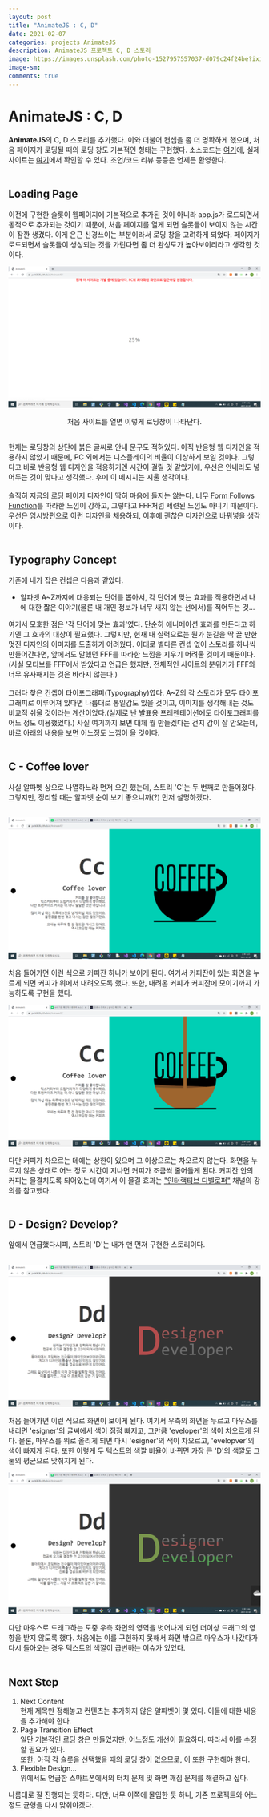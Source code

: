 ```yaml
---
layout: post
title: "AnimateJS : C, D"
date: 2021-02-07
categories: projects AnimateJS
description: AnimateJS 프로젝트 C, D 스토리
image: https://images.unsplash.com/photo-1527957557037-d079c24f24be?ixid=MXwxMjA3fDB8MHxwaG90by1wYWdlfHx8fGVufDB8fHw%3D&ixlib=rb-1.2.1&auto=format&fit=crop&w=1050&q=80
image-sm:
comments: true
---
```


# AnimateJS : C, D
<b>AnimateJS</b>의 C, D 스토리를 추가했다. 이와 더불어 컨셉을 좀 더 명확하게 했으며, 처음 페이지가 로딩될 때의 로딩 창도 기본적인 형태는 구현했다. 소스코드는 [여기](https://github.com/pch6828/AnimateJS)에, 실제 사이트는 [여기](https://pch6828.github.io/AnimateJS/)에서 확인할 수 있다. 조언/코드 리뷰 등등은 언제든 환영한다.<br>
<br>

## Loading Page
이전에 구현한 슬롯이 웹페이지에 기본적으로 추가된 것이 아니라 app.js가 로드되면서 동적으로 추가되는 것이기 때문에, 처음 페이지를 열게 되면 슬롯들이 보이지 않는 시간이 잠깐 생겼다. 이게 은근 신경쓰이는 부분이라서 로딩 창을 고려하게 되었다. 페이지가 로드되면서 슬롯들이 생성되는 것을 가린다면 좀 더 완성도가 높아보이리라고 생각한 것이다.

![loading_page](/assets/image/post/2-7-1.png)
<center>처음 사이트를 열면 이렇게 로딩창이 나타난다.</center><br>

현재는 로딩창의 상단에 붉은 글씨로 안내 문구도 적혀있다. 아직 반응형 웹 디자인을 적용하지 않았기 때문에, PC 외에서는 디스플레이의 비율이 이상하게 보일 것이다. 그렇다고 바로 반응형 웹 디자인을 적용하기엔 시간이 걸릴 것 같았기에, 우선은 안내라도 넣어두는 것이 맞다고 생각했다. 후에 이 메시지는 지울 생각이다.<br>
<br>
솔직히 지금의 로딩 페이지 디자인이 딱히 마음에 들지는 않는다. 너무 [Form Follows Function](https://fff.cmiscm.com/#!/main)를 따라한 느낌이 강하고, 그렇다고 FFF처럼 세련된 느낌도 아니기 때문이다. 우선은 임시방편으로 이런 디자인을 채용하되, 이후에 괜찮은 디자인으로 바꿔넣을 생각이다.<br>
<br>

## Typography Concept
기존에 내가 잡은 컨셉은 다음과 같았다.

>
- 알파벳 A~Z까지에 대응되는 단어를 뽑아서, 각 단어에 맞는 효과를 적용하면서 나에 대한 짧은 이야기(물론 내 개인 정보가 너무 새지 않는 선에서)를 적어두는 것...
>

여기서 모호한 점은 '각 단어에 맞는 효과'였다. 단순히 애니메이션 효과를 만든다고 하기엔 그 효과의 대상이 필요했다. 그렇지만, 현재 내 실력으로는 뭔가 눈길을 딱 끌 만한 멋진 디자인의 이미지를 도출하기 어려웠다. 이대로 별다른 컨셉 없이 스토리를 하나씩 만들어간다면, 앞에서도 말했던 FFF를 따라한 느낌을 지우기 어려울 것이기 때문이다.(사실 모티브를 FFF에서 받았다고 언급은 했지만, 전체적인 사이트의 분위기가 FFF와 너무 유사해지는 것은 바라지 않는다.) <br>
<br>
그러다 찾은 컨셉이 타이포그래피(Typography)였다. A~Z의 각 스토리가 모두 타이포그래피로 이루어져 있다면 나름대로 통일감도 있을 것이고, 이미지를 생각해내는 것도 비교적 쉬울 것이라는 계산이었다.(실제로 난 발표용 프레젠테이션에도 타이포그래피를 어느 정도 이용했었다.) 사실 여기까지 보면 대체 뭘 만들겠다는 건지 감이 잘 안오는데, 바로 아래의 내용을 보면 어느정도 느낌이 올 것이다.<br>
<br>

## C - Coffee lover
사실 알파벳 상으로 나열하느라 먼저 오긴 했는데, 스토리 'C'는 두 번째로 만들어졌다. 그렇지만, 정리할 때는 알파벳 순이 보기 좋으니까(?) 먼저 설명하겠다.<br>
<br>

![empty_coffee](/assets/image/post/2-7-2.png)

처음 들어가면 이런 식으로 커피잔 하나가 보이게 된다. 여기서 커피잔이 있는 화면을 누르게 되면 커피가 위에서 내려오도록 했다. 또한, 내려온 커피가 커피잔에 모이기까지 가능하도록 구현을 했다. 

![pouring_coffee](/assets/image/post/2-7-3.png)

다만 커피가 차오르는 데에는 상한이 있으며 그 이상으로는 차오르지 않는다. 화면을 누르지 않은 상태로 어느 정도 시간이 지나면 커피가 조금씩 줄어들게 된다. 커피잔 안의 커피는 물결치도록 되어있는데 여기서 이 물결 효과는 ["인터랙티브 디벨로퍼"](https://www.youtube.com/channel/UCdeWxKJuvtUG2xyN6pOJEvA) 채널의 강의를 참고했다.<br>
<br>

## D - Design? Develop?
앞에서 언급했다시피, 스토리 'D'는 내가 맨 먼저 구현한 스토리이다.<br>
<br>

![initial_cylinder](/assets/image/post/2-7-4.png)

처음 들어가면 이런 식으로 화면이 보이게 된다. 여기서 우측의 화면을 누르고 마우스를 내리면 'esigner'의 글씨에서 색이 점점 빠지고, 그만큼 'eveloper'의 색이 차오르게 된다. 물론, 마우스를 위로 올리게 되면 다시 'esigner'의 색이 차오르고, 'evelopver'의 색이 빠지게 된다. 또한 이렇게 두 텍스트의 색깔 비율이 바뀌면 가장 큰 'D'의 색깔도 그 둘의 평균으로 맞춰지게 된다. 

![moving_cylinder](/assets/image/post/2-7-5.png)

다만 마우스로 드래그하는 도중 우측 화면의 영역을 벗어나게 되면 더이상 드래그의 영향을 받지 않도록 했다. 처음에는 이를 구현하지 못해서 화면 밖으로 마우스가 나갔다가 다시 돌아오는 경우 텍스트의 색깔이 급변하는 이슈가 있었다.<br>
<br>

## Next Step
1. Next Content<br>
현재 제목만 정해놓고 컨텐츠는 추가하지 않은 알파벳이 몇 있다. 이들에 대한 내용을 추가해야 한다.
1. Page Transition Effect<br>
일단 기본적인 로딩 창은 만들었지만, 어느정도 개선이 필요하다. 따라서 이를 수정할 필요가 있다.<br>
또한, 아직 각 슬롯을 선택했을 때의 로딩 창이 없으므로, 이 또한 구현해야 한다.
1. Flexible Design...<br>
위에서도 언급한 스마트폰에서의 터치 문제 및 화면 깨짐 문제를 해결하고 싶다.

나름대로 잘 진행되는 듯하다. 다만, 너무 이쪽에 몰입한 듯 하니, 기존 프로젝트와 어느정도 균형을 다시 맞춰야겠다.